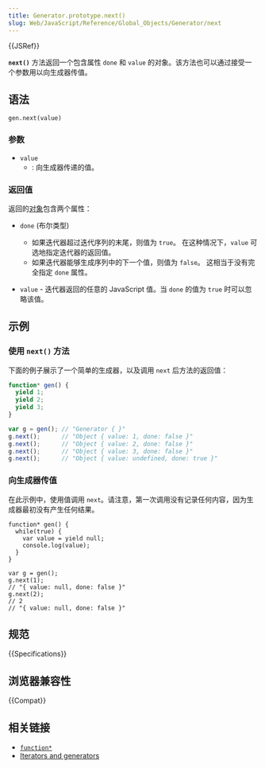 ```yaml
---
title: Generator.prototype.next()
slug: Web/JavaScript/Reference/Global_Objects/Generator/next
---
```

{{JSRef}}

**`next()`** 方法返回一个包含属性 `done` 和 `value` 的对象。该方法也可以通过接受一个参数用以向生成器传值。

## 语法

```plain
gen.next(value)
```

### 参数

- `value`
  - : 向生成器传递的值。

### 返回值

返回的[对象](/zh-CN/docs/Web/JavaScript/Reference/Global_Objects/Object)包含两个属性：

- `done` (布尔类型)

  - 如果迭代器超过迭代序列的末尾，则值为 `true`。 在这种情况下，`value` 可选地指定迭代器的返回值。
  - 如果迭代器能够生成序列中的下一个值，则值为 `false`。 这相当于没有完全指定 `done` 属性。

- `value` - 迭代器返回的任意的 JavaScript 值。当 `done` 的值为 `true` 时可以忽略该值。

## 示例

### 使用 `next()` 方法

下面的例子展示了一个简单的生成器，以及调用 `next` 后方法的返回值：

```js
function* gen() {
  yield 1;
  yield 2;
  yield 3;
}

var g = gen(); // "Generator { }"
g.next();      // "Object { value: 1, done: false }"
g.next();      // "Object { value: 2, done: false }"
g.next();      // "Object { value: 3, done: false }"
g.next();      // "Object { value: undefined, done: true }"
```

### 向生成器传值

在此示例中，使用值调用 `next`。请注意，第一次调用没有记录任何内容，因为生成器最初没有产生任何结果。

```plain
function* gen() {
  while(true) {
    var value = yield null;
    console.log(value);
  }
}

var g = gen();
g.next(1);
// "{ value: null, done: false }"
g.next(2);
// 2
// "{ value: null, done: false }"
```

## 规范

{{Specifications}}

## 浏览器兼容性

{{Compat}}

## 相关链接

- [`function*`](/zh-CN/docs/Web/JavaScript/Reference/Statements/function*)
- [Iterators and generators](https://developer.mozilla.org/en-US/docs/Web/JavaScript/Guide/Iterators_and_Generators)
